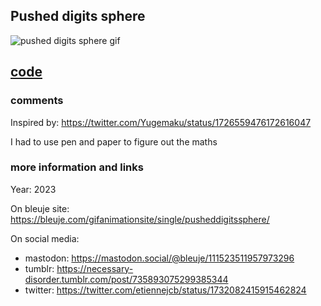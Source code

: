 ## Pushed digits sphere

![pushed digits sphere gif](https://bleuje.com/gifset/2023/2023_11_pusheddigitssphere.gif)

## [code](https://github.com/Bleuje/processing-animations-code/blob/main/code/pusheddigitssphere/pusheddigitssphere.pde)

### comments

Inspired by: https://twitter.com/Yugemaku/status/1726559476172616047

I had to use pen and paper to figure out the maths

### more information and links

Year: 2023

On bleuje site: https://bleuje.com/gifanimationsite/single/pusheddigitssphere/

On social media:
 - mastodon: https://mastodon.social/@bleuje/111523511957973296
 - tumblr: https://necessary-disorder.tumblr.com/post/735893075299385344
 - twitter: https://twitter.com/etiennejcb/status/1732082415915462824
